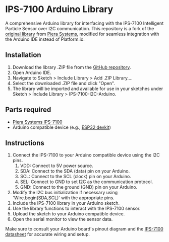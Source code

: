 # IPS-7100 Arduino Library

A comprehensive Arduino library for interfacing with the IPS-7100 Intelligent Particle Sensor over I2C communication. This repository is a fork of the [original library](https://github.com/PieraSystems/7100-I2C-example) from [Piera Systems](https://github.com/PieraSystems), modified for seamless integration with the Arduino IDE instead of Platform.io.

## Installation
1. Download the library .ZIP file from the [GitHub repository](https://github.com/ozantoteles/IPS-7100-I2C-Arduino).
2. Open Arduino IDE.
3. Navigate to Sketch > Include Library > Add .ZIP Library....
4. Select the downloaded .ZIP file and click "Open".
5. The library will be imported and available for use in your sketches under Sketch > Include Library > IPS-7100-I2C-Arduino.

## Parts required
* [Piera Systems IPS-7100](https://www.pierasystems.com/products/)
* Arduino compatible device (e.g., [ESP32 devkit](https://www.digikey.com/en/products/detail/espressif-systems/ESP32-DEVKITC-32E/12091810))


## Instructions
1. Connect the IPS-7100 to your Arduino compatible device using the I2C pins.
   1. VDD: Connect to 5V power source.
   2. SDA: Connect to the SDA (data) pin on your Arduino.
   3. SCL: Connect to the SCL (clock) pin on your Arduino.
   4. SEL: Connect to GND to set I2C as the communication protocol.
   5. GND: Connect to the ground (GND) pin on your Arduino.
2. Modify the I2C bus initialization if necessary using 'Wire.begin(SDA,SCL)' with the appropriate pins.
3. Include the IPS-7100 library in your Arduino sketch.
4. Use the library functions to interact with the IPS-7100 sensor.
5. Upload the sketch to your Arduino compatible device.
6. Open the serial monitor to view the sensor data.

Make sure to consult your Arduino board's pinout diagram and the [IPS-7100 datasheet](https://pierasystems.com/wp-content/uploads/2024/02/IPS-Datasheet-V1.3.8.pdf) for accurate wiring and setup.
